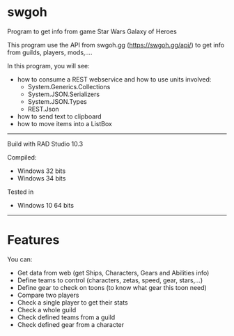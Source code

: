 # swgoh
Program to get info from game Star Wars Galaxy of Heroes

This program use the API from swgoh.gg (https://swgoh.gg/api/) to get info from guilds, players, mods,....

In this program, you will see:
  - how to consume a REST webservice and how to use units involved:
      - System.Generics.Collections 
      - System.JSON.Serializers 
      - System.JSON.Types
      - REST.Json
  - how to send text to clipboard
  - how to move items into a ListBox

---

Build with RAD Studio 10.3

Compiled:
- Windows 32 bits
- Windows 34 bits

Tested in 
- Windows 10 64 bits

---

# Features

You can:
- Get data from web (get Ships, Characters, Gears and Abilities info)
- Define teams to control (characters, zetas, speed, gear, stars,...)
- Define gear to check on toons (to know what gear this toon need)
- Compare two players
- Check a single player to get their stats
- Check a whole guild
- Check defined teams from a guild
- Check defined gear from a character
